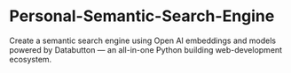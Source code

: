 # Personal-Semantic-Search-Engine
Create a semantic search engine using Open AI embeddings and models powered by Databutton — an all-in-one Python building web-development ecosystem.
